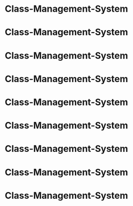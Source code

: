 # Class-Management-System
# Class-Management-System
# Class-Management-System
# Class-Management-System
# Class-Management-System
# Class-Management-System
# Class-Management-System
# Class-Management-System
# Class-Management-System
